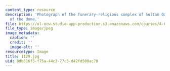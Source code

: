 ```yaml
---
content_type: resource
description: 'Photograph of the funerary-religious complex of Sultan Qaytbay: view
  of the dome.'
file: https://ol-ocw-studio-app-production.s3.amazonaws.com/courses/4-615-the-architecture-of-cairo-spring-2002/8db316f5f75a44c377c3d42fd508ac70_1129.jpg
file_type: image/jpeg
image_metadata:
  caption: ''
  credit: ''
  image-alt: ''
resourcetype: Image
title: 1129.jpg
uid: 8db316f5-f75a-44c3-77c3-d42fd508ac70
---
```

